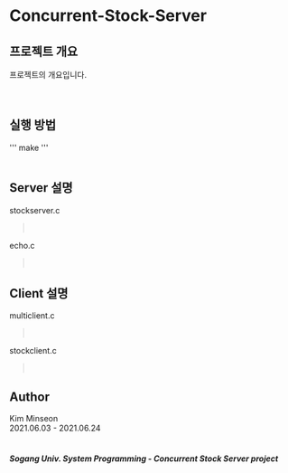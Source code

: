 # Concurrent-Stock-Server

## 프로젝트 개요
프로젝트의 개요입니다. <br>
<br>
<br>
## 실행 방법
'''
make
'''
<br>
<br>
## Server 설명
stockserver.c <br>
><br>
echo.c <br>
><br>
## Client 설명
multiclient.c <br>
><br>
stockclient.c <br>
><br>
## Author
Kim Minseon <br>
2021.06.03 - 2021.06.24 <br>
<br>
##### Sogang Univ. System Programming - Concurrent Stock Server project

